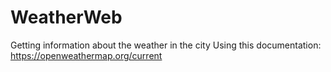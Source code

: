 # WeatherWeb
Getting information about the weather in the city
Using this documentation: https://openweathermap.org/current

